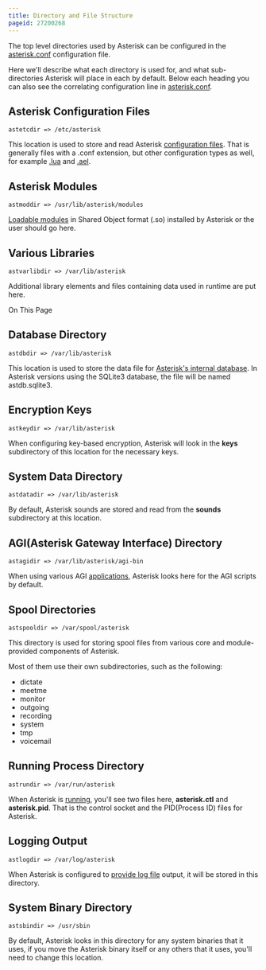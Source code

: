```yaml
---
title: Directory and File Structure
pageid: 27200268
---
```


The top level directories used by Asterisk can be configured in the [asterisk.conf](/Configuration/Core-Configuration/Asterisk-Main-Configuration-File) configuration file.

Here we'll describe what each directory is used for, and what sub-directories Asterisk will place in each by default. Below each heading you can also see the correlating configuration line in [asterisk.conf](/Configuration/Core-Configuration/Asterisk-Main-Configuration-File).

Asterisk Configuration Files
----------------------------

```
astetcdir => /etc/asterisk

```

This location is used to store and read Asterisk [configuration files](/Fundamentals/Asterisk-Configuration/Asterisk-Configuration-Files). That is generally files with a .conf extension, but other configuration types as well, for example [.lua](/Configuration/Dialplan/Lua-Dialplan-Configuration) and [.ael](/Configuration/Dialplan/Asterisk-Extension-Language-AEL).

Asterisk Modules
----------------

```
astmoddir => /usr/lib/asterisk/modules

```

[Loadable modules](/Fundamentals/Asterisk-Architecture/Types-of-Asterisk-Modules) in Shared Object format (.so) installed by Asterisk or the user should go here.

Various Libraries
-----------------

```
astvarlibdir => /var/lib/asterisk

```

Additional library elements and files containing data used in runtime are put here.

On This Page

Database Directory
------------------

```
astdbdir => /var/lib/asterisk

```

This location is used to store the data file for [Asterisk's internal database](/Fundamentals/Asterisk-Internal-Database). In Asterisk versions using the SQLite3 database, the file will be named astdb.sqlite3.

Encryption Keys
---------------

```
astkeydir => /var/lib/asterisk

```

When configuring key-based encryption, Asterisk will look in the **keys** subdirectory of this location for the necessary keys.

System Data Directory
---------------------

```
astdatadir => /var/lib/asterisk

```

By default, Asterisk sounds are stored and read from the **sounds** subdirectory at this location.

AGI(Asterisk Gateway Interface) Directory
-----------------------------------------

```
astagidir => /var/lib/asterisk/agi-bin

```

When using various AGI [applications](/Latest_API/API_Documentation/Dialplan_Applications/AGI), Asterisk looks here for the AGI scripts by default.

Spool Directories
-----------------

```
astspooldir => /var/spool/asterisk

```

This directory is used for storing spool files from various core and module-provided components of Asterisk.

Most of them use their own subdirectories, such as the following:

* dictate
* meetme
* monitor
* outgoing
* recording
* system
* tmp
* voicemail

Running Process Directory
-------------------------

```
astrundir => /var/run/asterisk

```

When Asterisk is [running](/Operation/Running-Asterisk), you'll see two files here, **asterisk.ctl** and **asterisk.pid**. That is the control socket and the PID(Process ID) files for Asterisk.

Logging Output
--------------

```
astlogdir => /var/log/asterisk

```

When Asterisk is configured to [provide log file](/Operation/Logging) output, it will be stored in this directory.

System Binary Directory
-----------------------

```
astsbindir => /usr/sbin

```

By default, Asterisk looks in this directory for any system binaries that it uses, if you move the Asterisk binary itself or any others that it uses, you'll need to change this location.  


